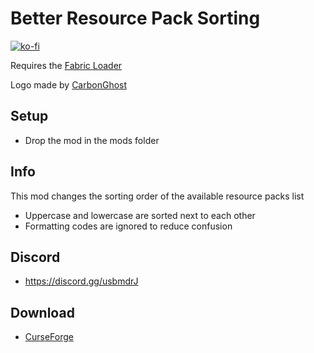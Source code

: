 # Better Resource Pack Sorting

[![ko-fi](https://ko-fi.com/img/githubbutton_sm.svg)](https://ko-fi.com/W7W1607S8)

Requires the [Fabric Loader](https://fabricmc.net/use/)

Logo made by [CarbonGhost](https://github.com/CarbonGhost)

## Setup

- Drop the mod in the mods folder

## Info

This mod changes the sorting order of the available resource packs list

- Uppercase and lowercase are sorted next to each other
- Formatting codes are ignored to reduce confusion

## Discord

- https://discord.gg/usbmdrJ

## Download

- [CurseForge](https://www.curseforge.com/minecraft/mc-mods/better-resource-pack-sorting)
